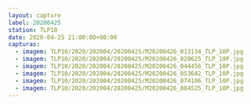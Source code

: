 ```yaml
---
layout: capture
label: 20200425
station: TLP10
date: 2020-04-25 21:00:00+00:00
capturas:
  - imagem: TLP10/2020/202004/20200425/M20200426_013134_TLP_10P.jpg
  - imagem: TLP10/2020/202004/20200425/M20200426_020625_TLP_10P.jpg
  - imagem: TLP10/2020/202004/20200425/M20200426_044456_TLP_10P.jpg
  - imagem: TLP10/2020/202004/20200425/M20200426_053642_TLP_10P.jpg
  - imagem: TLP10/2020/202004/20200425/M20200426_074106_TLP_10P.jpg
  - imagem: TLP10/2020/202004/20200425/M20200426_084525_TLP_10P.jpg
---
```

